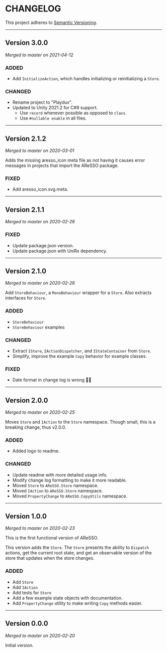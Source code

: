 # CHANGELOG

This project adheres to [Semantic Versioning](https://semver.org/spec/v2.0.0.html).

---

## Version 3.0.0

*Merged to master on 2021-04-12*

### ADDED

- Add `InitializeAction`, which handles initializing or reinitializing a `Store`.

### CHANGED

- Rename project to "Playdux".
- Updated to Unity 2021.2 for C#9 support.
  - Use `record` whenever possible as opposed to `class`.
  - Use `#nullable enable` in all files.

---

## Version 2.1.2

*Merged to master on 2020-03-01*

Adds the missing aresso_icon meta file as not having it causes error messages in projects that import the AReSSO package.

### FIXED

- Add aresso_icon.svg.meta.

---

## Version 2.1.1

*Merged to master on 2020-02-26*

### FIXED

- Update package.json version.
- Update package.json with UniRx dependency.

---

## Version 2.1.0

*Merged to master on 2020-02-26*

Add `StoreBehaviour`, a `MonoBehaviour` wrapper for a `Store`. Also extracts interfaces for `Store`.

### ADDED

- `StoreBehaviour`
- `StoreBehaviour` examples

### CHANGED

- Extract `IStore`, `IActionDispatcher`, and `IStateContainer` from `Store`.
- Simplify, improve the example `Copy` behavior for example classes.

### FIXED

- Date format in change log is wrong 🤦‍♂️

---

## Version 2.0.0

*Merged to master on 2020-02-25*

Moves `Store` and `IAction` to the `Store` namespace. Though small, this is a breaking change, thus v2.0.0.

### ADDED

- Added logo to readme.

### CHANGED

- Update readme with more detailed usage info.
- Modify change log formatting to make it more readable.
- Moved `Store` to `AReSSO.Store` namespace.
- Moved `IAction` to `AReSSO.Store` namespace.
- Moved `PropertyChange` to `AReSSO.CopyUtils` namespace.

---

## Version 1.0.0

*Merged to master on 2020-02-23*

This is the first functional version of AReSSO.

This version adds the `Store`. The `Store` presents the ability to `Dispatch` actions, get the current root state,
and get an observable version of the store that updates when the store changes.

### ADDED

- Add `Store`
- Add `IAction`
- Add tests for `Store`
- Add a few example state objects with documentation.
- Add `PropertyChange` utility to make writing `Copy` methods easier.

---

## Version 0.0.0

*Merged to master on 2020-02-20*

Initial version.
